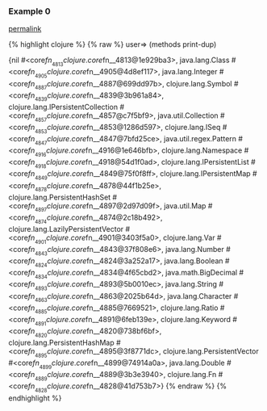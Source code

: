 ### Example 0
[permalink](#example-0)

{% highlight clojure %}
{% raw %}
user=> (methods print-dup)

{nil #<core$fn__4813 clojure.core$fn__4813@1e929ba3>, java.lang.Class #<core$fn__4905 clojure.core$fn__4905@4d8ef117>, java.lang.Integer #<core$fn__4887 clojure.core$fn__4887@699dd97b>, clojure.lang.Symbol #<core$fn__4839 clojure.core$fn__4839@3b961a84>, clojure.lang.IPersistentCollection #<core$fn__4857 clojure.core$fn__4857@c7f5bf9>, java.util.Collection #<core$fn__4853 clojure.core$fn__4853@1286d597>, clojure.lang.ISeq #<core$fn__4847 clojure.core$fn__4847@7bfd25ce>, java.util.regex.Pattern #<core$fn__4916 clojure.core$fn__4916@1e646bfb>, clojure.lang.Namespace #<core$fn__4918 clojure.core$fn__4918@54d1f0ad>, clojure.lang.IPersistentList #<core$fn__4849 clojure.core$fn__4849@75f0f8ff>, clojure.lang.IPersistentMap #<core$fn__4878 clojure.core$fn__4878@44f1b25e>, clojure.lang.PersistentHashSet #<core$fn__4897 clojure.core$fn__4897@2d97d09f>, java.util.Map #<core$fn__4874 clojure.core$fn__4874@2c18b492>, clojure.lang.LazilyPersistentVector #<core$fn__4901 clojure.core$fn__4901@3403f5a0>, clojure.lang.Var #<core$fn__4843 clojure.core$fn__4843@37f808e6>, java.lang.Number #<core$fn__4824 clojure.core$fn__4824@3a252a17>, java.lang.Boolean #<core$fn__4834 clojure.core$fn__4834@4f65cbd2>, java.math.BigDecimal #<core$fn__4893 clojure.core$fn__4893@5b0010ec>, java.lang.String #<core$fn__4863 clojure.core$fn__4863@2025b64d>, java.lang.Character #<core$fn__4885 clojure.core$fn__4885@7669521>, clojure.lang.Ratio #<core$fn__4891 clojure.core$fn__4891@6feb139e>, clojure.lang.Keyword #<core$fn__4820 clojure.core$fn__4820@738bf6bf>, clojure.lang.PersistentHashMap #<core$fn__4895 clojure.core$fn__4895@3f8771dc>, clojure.lang.PersistentVector #<core$fn__4899 clojure.core$fn__4899@74914a0a>, java.lang.Double #<core$fn__4889 clojure.core$fn__4889@3b3e3940>, clojure.lang.Fn #<core$fn__4828 clojure.core$fn__4828@41d753b7>}
{% endraw %}
{% endhighlight %}


